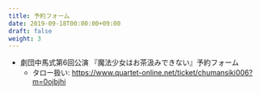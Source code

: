 ```yaml
---
title: 予約フォーム
date: 2019-09-18T00:00:00+09:00
draft: false
weight: 3
---
```


* 劇団中馬式第6回公演 『魔法少女はお茶汲みできない』予約フォーム
    * タロー扱い: https://www.quartet-online.net/ticket/chumansiki006?m=0ojbjhi
